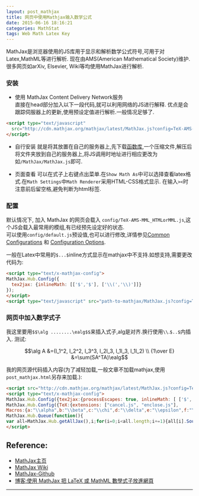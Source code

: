 ```yaml
---
layout: post_mathjax
title: 网页中使用Mathjax输入数学公式
date: 2015-06-16 18:16:21
categories: MathStat
tags: Web Math Latex Key
---
```


MathJax是浏览器使用的JS库用于显示和解析数学公式符号,可用于对Latex,MathML等进行解析. 现在由AMS(American Mathematical Society)维护.很多网页如arXiv, Elsevier, Wiki等均使用MathJax进行解析.

### 安装

- 使用 MathJax Content Delivery Network服务  
直接在head部分加入以下一段代码,就可以利用网络的JS进行解释. 优点是会跟踪伺服器上的更新,使用预设定值进行解析.一般情况足够了.

~~~html
<script type="text/javascript"
  src="http://cdn.mathjax.org/mathjax/latest/MathJax.js?config=TeX-AMS-MML_HTMLorMML">
</script>
~~~

- 自行安装
就是将其放置在自己的服务器上,先下载[函数库](http://www.mathjax.org/download/),一个压缩文件,解压后将文件夹放到自己的服务器上,将JS调用时地址进行相应更改为如`/MathJax/MathJax.js`即可.

- 页面查看
可以在式子上右键点出菜单.在`Show Math As`中可以选择查看latex格式.在`Math Settings`中`Math Renderer`采用HTML-CSS格式显示.
在输入`><`时注意前后留空格,避免判断为html标签.

### 配置
默认情况下, 加入 MathJax 的网页会载入 `config/TeX-AMS-MML_HTMLorMML.js`,这个JS会载入最常用的模组,有已经预先设定好的状态.  
可以使用`config/default.js`预设值,也可以进行修改,详情参见[Common Configurations](http://docs.mathjax.org/en/latest/config-files.html#common-configurations) 和 [Configuration Options](http://docs.mathjax.org/en/latest/options/index.html#configuration).

一般在Latex中常用的`$...$`inline方式显示在mathjax中不支持.如想支持,需要更改代码为:

~~~ html
<script type="text/x-mathjax-config">
MathJax.Hub.Config({
  tex2jax: {inlineMath: [['$','$'], ['\\(','\\)']]}
});
</script>
<script type="text/javascript" src="path-to-mathjax/MathJax.js?config=TeX-AMS-MML_HTMLorMML"></script>
~~~

### 网页中加入数学式子

我这里要用`$$\alg ........\ealg$$`来插入式子,alg是对齐.换行使用`\\`.`$..$`内插入.
测试:  

$$\alg A &=(l_1^2, l_2^2, l_3^3, l_2l_3, l_1l_3, l_1l_2) \\ {1\over E} &=\sum(SA^TA)\ealg$$

我的网页源代码插入内容(为了减轻加载,一般文章不加载mathjax,使用`post_mathjax.html`另存来加载.):

~~~ html
<script src="http://cdn.mathjax.org/mathjax/latest/MathJax.js?config=TeX-AMS-MML_HTMLorMML"></script>
<script type="text/x-mathjax-config">
MathJax.Hub.Config({tex2jax:{processEscapes: true, inlineMath: [ ['$','$'], ["\\(","\\)"] ], skipTags: ['script', 'noscript', 'style', 'textarea', 'pre', 'code']}});
MathJax.Hub.Config({TeX:{extensions: ["cancel.js", "enclose.js"],
Macros:{a:"\\alpha",b:"\\beta",c:"\\chi",d:"\\delta",e:"\\epsilon",f:"\\phi",g:"\\gamma",h:"\\eta",i:"\\iota",j:"\\varphi",k:"\\kappa",l:"\\lambda",m:"\\mu",n:"\\nu",o:"\\omicron",p:"\\pi",q:"\\theta",r:"\\rho",s:"\\sigma",t:"\\tau",u:"\\upsilon",v:"\\varpi",w:"\\omega",x:"\\xi",y:"\\psi",z:"\\zeta",D:"\\Delta",F:"\\Phi",G:"\\Gamma",J:"\\vartheta",L:"\\Lambda",P:"\\Pi",Q:"\\Theta",S:"\\Sigma",U:"\\Upsilon",V:"\\varsigma",W:"\\Omega",X:"\\Xi",Y:"\\Psi",ve:"\\varepsilon",vk:"\\varkappa",vq:"\\vartheta",vp:"\\varpi",vr:"\\varrho",vs:"\\varsigma",vf:"\\varphi",alg:"\\begin{align}", ealg:"\\end{align}",bmat:"\\begin{bmatrix}", Bmat:"\\begin{Bmatrix}", pmat:"\\begin{pmatrix}", Pmat:"\\begin{Pmatrix}", vmat:"\\begin{vmatrix}", Vmat:"\\begin{Vmatrix}",ebmat:"\\end{bmatrix}", eBmat:"\\end{Bmatrix}",  epmat:"\\end{pmatrix}",  ePmat:"\\end{Pmatrix}",  evmat:"\\end{vmatrix}",  eVmat:"\\end{Vmatrix}",AA:"\\unicode{x212B}", Sum:"\\sum\\limits", abs:['\\lvert #1\\rvert',1], rmd:['\\mathop{\\mathrm{d}#1}',1],bi:['\\boldsymbol{#1}', 1], obar:['0\\!\\!\\!\\raise{.05em}{-}'],opar:['\\frac{\\partial #1}{\\partial #2}', 2], oppar:['\\frac{\\partial^2 #1}{\\partial #2^2}', 2]}}});
MathJax.Hub.Queue(function(){
var all=MathJax.Hub.getAllJax(),i;for(i=0;i<all.length;i+=1){all[i].SourceElement().parentNode.className+=' has-jax';}});
</script>
~~~


## Reference:

- [MathJax主页](https://www.mathjax.org/)
- [MathJax Wiki](https://en.wikipedia.org/wiki/MathJax)
- [MathJax-Github](https://github.com/mathjax/MathJax)
- [博客:使用 MathJax 把 LaTeX 或 MathML 數學式子放進網頁](http://blogger.gtwang.org/2013/06/mathjax-latex-mathml.html)

---
